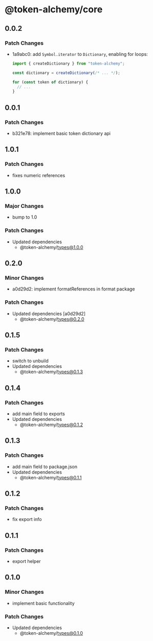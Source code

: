 # @token-alchemy/core

## 0.0.2

### Patch Changes

- 1a9abc0: add `Symbol.iterator` to `Dictionary`, enabling for loops:

  ```typescript
  import { createDictionary } from "token-alchemy";

  const dictionary = createDictionary(/* ... */);

  for (const token of dictionary) {
    // ...
  }
  ```

## 0.0.1

### Patch Changes

- b321e78: implement basic token dictionary api

## 1.0.1

### Patch Changes

- fixes numeric references

## 1.0.0

### Major Changes

- bump to 1.0

### Patch Changes

- Updated dependencies
  - @token-alchemy/types@1.0.0

## 0.2.0

### Minor Changes

- a0d29d2: implement formatReferences in format package

### Patch Changes

- Updated dependencies [a0d29d2]
  - @token-alchemy/types@0.2.0

## 0.1.5

### Patch Changes

- switch to unbuild
- Updated dependencies
  - @token-alchemy/types@0.1.3

## 0.1.4

### Patch Changes

- add main field to exports
- Updated dependencies
  - @token-alchemy/types@0.1.2

## 0.1.3

### Patch Changes

- add main field to package.json
- Updated dependencies
  - @token-alchemy/types@0.1.1

## 0.1.2

### Patch Changes

- fix export info

## 0.1.1

### Patch Changes

- export helper

## 0.1.0

### Minor Changes

- implement basic functionality

### Patch Changes

- Updated dependencies
  - @token-alchemy/types@0.1.0
